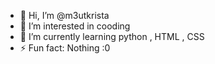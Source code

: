 - 👋 Hi, I’m @m3utkrista
- 👀 I’m interested in cooding
- 🌱 I’m currently learning python , HTML , CSS
- ⚡ Fun fact: Nothing :0


